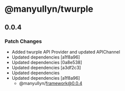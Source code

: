 # @manyullyn/twurple

## 0.0.4
### Patch Changes

- Added twurple API Provider and updated APIChannel
- Updated dependencies [a1f8a96]
- Updated dependencies [0a8e538]
- Updated dependencies [a3df2c3]
- Updated dependencies
- Updated dependencies [a1f8a96]
  - @manyullyn/framework@0.0.4
